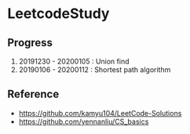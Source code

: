 # LeetcodeStudy


## Progress 

1. 20191230 - 20200105 : Union find
2. 20190106 - 20200112 : Shortest path algorithm

## Reference 
- https://github.com/kamyu104/LeetCode-Solutions
- https://github.com/yennanliu/CS_basics